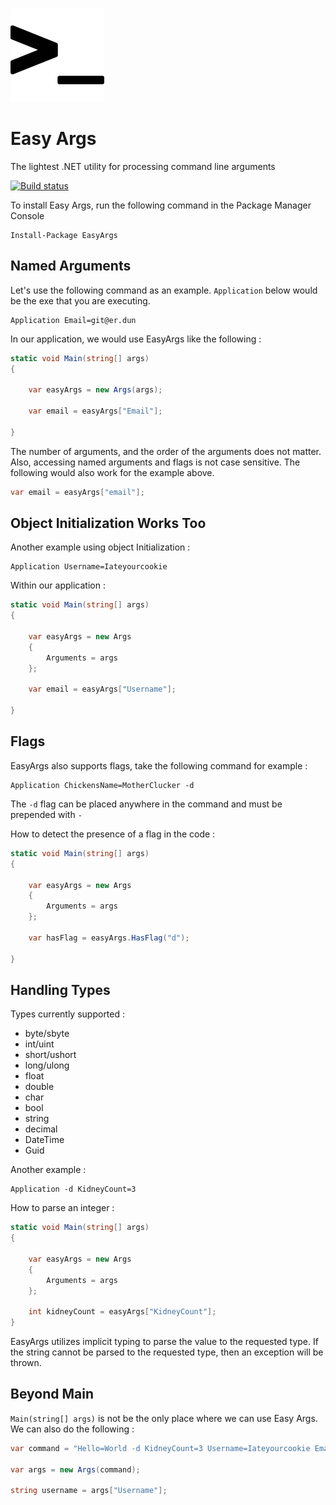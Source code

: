 ![alt text](https://raw.githubusercontent.com/masterjeef/easy-args/master/easy-arg-icon.png "Easy Args")

# Easy Args

The lightest .NET utility for processing command line arguments

[![Build status](https://ci.appveyor.com/api/projects/status/w7vwd418k6ltur9k?svg=true)](https://ci.appveyor.com/project/masterjeef/easy-args)

To install Easy Args, run the following command in the Package Manager Console

    Install-Package EasyArgs

## Named Arguments

Let's use the following command as an example. `Application` below would be the exe that you are executing.

    Application Email=git@er.dun

In our application, we would use EasyArgs like the following :

```csharp
static void Main(string[] args)
{

    var easyArgs = new Args(args);

    var email = easyArgs["Email"];

}
```

The number of arguments, and the order of the arguments does not matter. Also, accessing named arguments and flags is not case sensitive. The following would also work for the example above.

```csharp
var email = easyArgs["email"];
```

## Object Initialization Works Too

Another example using object Initialization :

    Application Username=Iateyourcookie

Within our application :

```csharp
static void Main(string[] args)
{

    var easyArgs = new Args
    {
        Arguments = args
    };

    var email = easyArgs["Username"];

}
```

## Flags

EasyArgs also supports flags, take the following command for example :

    Application ChickensName=MotherClucker -d

The `-d` flag can be placed anywhere in the command and must be prepended with `-`

How to detect the presence of a flag in the code :

```csharp
static void Main(string[] args)
{

    var easyArgs = new Args
    {
        Arguments = args
    };

    var hasFlag = easyArgs.HasFlag("d");

}
```

## Handling Types

Types currently supported :

* byte/sbyte
* int/uint
* short/ushort
* long/ulong
* float
* double
* char
* bool
* string
* decimal
* DateTime
* Guid

Another example :

    Application -d KidneyCount=3

How to parse an integer :

```csharp
static void Main(string[] args)
{

    var easyArgs = new Args
    {
        Arguments = args
    };

    int kidneyCount = easyArgs["KidneyCount"];
}
```

EasyArgs utilizes implicit typing to parse the value to the requested type. If the string cannot be parsed to the requested type, then an exception will be thrown.

## Beyond Main

`Main(string[] args)` is not be the only place where we can use Easy Args. We can also do the following :

```csharp
var command = "Hello=World -d KidneyCount=3 Username=Iateyourcookie Email=git@er.dun";

var args = new Args(command);

string username = args["Username"];
```